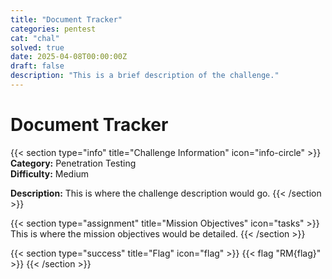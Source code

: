 ```yaml
---
title: "Document Tracker"
categories: pentest
cat: "chal"
solved: true
date: 2025-04-08T00:00:00Z
draft: false
description: "This is a brief description of the challenge."
---
```


# Document Tracker

{{< section type="info" title="Challenge Information" icon="info-circle" >}}
**Category:** Penetration Testing  
**Difficulty:** Medium

**Description:**
This is where the challenge description would go.
{{< /section >}}

{{< section type="assignment" title="Mission Objectives" icon="tasks" >}}
This is where the mission objectives would be detailed.
{{< /section >}}

{{< section type="success" title="Flag" icon="flag" >}}
{{< flag "RM{flag}" >}}
{{< /section >}}
